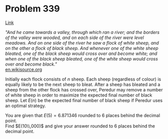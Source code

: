 # Problem 339

[Link](https://projecteuler.net/problem=339)

*"And he came towards a valley, through which ran a river; and the borders of the valley were wooded, and on each side of the river were level meadows. And on one side of the river he saw a flock of white sheep, and on the other a flock of black sheep. And whenever one of the white sheep bleated, one of the black sheep would cross over and become white; and when one of the black sheep bleated, one of the white sheep would cross over and become black."*  
[en.wikisource.org](http://en.wikisource.org/wiki/The_Mabinogion/Peredur_the_Son_of_Evrawc) 

Initially each flock consists of $n$ sheep. Each sheep (regardless of colour) is equally likely to be the next sheep to bleat. After a sheep has bleated and a sheep from the other flock has crossed over, Peredur may remove a number of white sheep in order to maximize the expected final number of black sheep. Let $E(n)$ be the expected final number of black sheep if Peredur uses an optimal strategy. 

You are given that $E(5) = 6.871346$ rounded to $6$ places behind the decimal point.  
Find $E(10\\,000)$ and give your answer rounded to $6$ places behind the decimal point.
